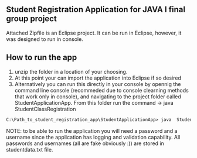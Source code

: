 ## Student Registration Application for JAVA I final group project

Attached Zipfile is an Eclipse project. It can be run in Eclipse, however, it was designed to run in console.

## How to run the app 

1. unzip the folder in a location of your choosing.
2. At this point your can import the application into Eclipse if so desired
3. Alternatively you can run this directly in your console by opennig the command line console (recommeded due to console clearning methods that work only in console), and navigating to the project folder called StudentApplicationApp. From this folder run the command -> java  StudentClassRegistration

```markdown
C:\Path_to_student_registration_app\StudentApplicationApp> java  StudentClassRegistration


```

NOTE: to be able to run the application you will need a password and a username since the application has logging and validation capability. All passwords and usernames (all are fake obviously :)) are stored in studentdata.txt file.
 
